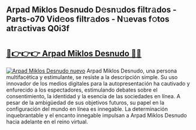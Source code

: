 ## Arpad Miklos Desnudo D𝚎sn𝚞dos filtr𝚊dos - Parts-o70 Vid𝚎os filtr𝚊dos - N𝚞evas f𝚘tos atr𝚊ctivas Q0i3f

# <h2><a href="http://mb5r9f1.tromn.icu/?c=Arpad+Miklos+Desnudo">🔗👉👉👉 Arpad Miklos Desnudo 🔗🔗</a></h2>

[![Arpad Miklos Desnudo nuevo](https://i.imgur.com/pEAQMta.gif)](http://mb5r9f1.tromn.icu/?c=Arpad+Miklos+Desnudo)
Arpad Miklos Desnudo, una persona multifacética y estimulante, se resiste a la descripción simple. Su uso innovador de los medios digitales para la autopresentación ha cautivado y enfurecido a los espectadores, estimulando debates sobre el consentimiento, la identidad y la esencia de las sociedades en línea. A pesar de la ambigüedad de sus objetivos futuros, su papel en la configuración del mundo en línea es innegable. La determinación inquebrantable y el encanto innegable impulsan a Arpad Miklos Desnudo hacia adelante en el reino virtual.
